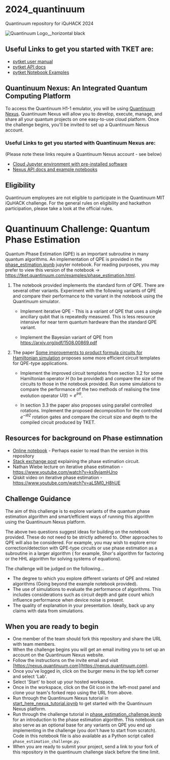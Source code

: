 # 2024_quantinuum
Quantinuum repository for iQuHACK 2024

![Quantinuum Logo__horizontal black](https://github.com/iQuHACK/2024_planning_quantinuum/assets/106914305/44e677cf-8523-4157-a248-89968215ee34)

## Useful Links to get you started with TKET are:
 - [pytket user manual](https://tket.quantinuum.com/user-manual/)
 - [pytket API docs](https://tket.quantinuum.com/api-docs/)
 - [pytket Notebook Examples](https://tket.quantinuum.com/examples/Getting_started.html)

## Quantinuum Nexus: An Integrated Quantum Computing Platform
To access the Quantinuum H1-1 emulator, you will be using [Quantinuum Nexus](https://nexus.quantinuum.com/). Quantinuum Nexus will allow you to develop, execute, manage, and share all your quantum projects on one easy-to-use cloud platform.
Once the challenge begins, you'll be invited to set up a Quantinuum Nexus account.

### Useful Links to get you started with Quantinuum Nexus are:
(Please note these links require a Quantinuum Nexus account - see below)

 - [Cloud Jupyter environment with pre-installed software](https://nexus.quantinuum.com/hub)
 - [Nexus API docs and example notebooks](https://nexus.quantinuum.com/docs)


## Eligibility
Quantinuum employees are not eligible to participate in the Quantinuum MIT iQuHACK challenge.
For the general rules on eligibility and hackathon participation, please take a look at the official rules.


# Quantinuum Challenge: Quantum Phase Estimation

Quantum Phase Estimation (QPE) is an important subroutine in many quantum algorithms. An implementation of QPE is provided in the [phase_estimation.ipynb](https://github.com/iQuHACK/2024_planning_quantinuum/blob/main/challenge_resources/phase_estimation_challenge.ipynb) jupyter notebook. For reading purposes, you may prefer to view this version of the notebook -> https://tket.quantinuum.com/examples/phase_estimation.html.

1. The notebook provided implements the standard form of QPE. There are several other variants. Experiment with the following variants of QPE and compare their performance to the variant in the notebook using the Quantinuum simulator.

    * Implement iterative QPE - This is a variant of QPE that uses a single ancillary qubit that is repeatedly measured. This is less resource intensive for near term quantum hardware than the standard QPE variant. 

    * Implement the Bayesian variant of QPE from https://arxiv.org/pdf/1508.00869.pdf

2. The paper [Some improvements to product formula circuits for Hamiltonian simulation](https://arxiv.org/pdf/2310.12256.pdf) proposes some more efficient circuit templates for QPE-type applications. 

    * Implement the improved circuit templates from section 3.2 for some Hamiltonian operator $H$ (to be provided) and compare the size of the circuits to those in the notebook provided. Run some simulations to compare the performance of the two methods of realising the time evolution operator $U(t) = e^{i H t}$.

    * In section 3.3 the paper also proposes using parallel controlled rotations. Implement the proposed decomposition for the controlled $e^{- i \theta Z}$ rotation gates and compare the circuit size and depth to the compiled circuit produced by TKET.
  
## Resources for background on Phase estimnation

* [Online notebook](https://tket.quantinuum.com/examples/phase_estimation.html) - Perhaps easier to read than the version in this repository
* [Stack exchange post](https://quantumcomputing.stackexchange.com/questions/32594/how-would-you-draw-the-phase-estimation-circuit-for-the-eigenvalues-of-u-mat/32598#32598) explaining the phase estimation circuit.
* Nathan Wiebe lecture on iterative phase estimation - https://www.youtube.com/watch?v=ks9yjamHJno
* Qiskit video on iterative phase estimation - https://www.youtube.com/watch?v=aLSM0_H8hUE

## Challenge Guidance 

The aim of this challenge is to explore variants of the quantum phase estimation algorithm and smart/efficient ways of running this algorithm using the Quantinuum Nexus platform.

The above two questions suggest ideas for building on the notebook provided. These do not need to be strictly adhered to. Other approaches to QPE will also be considered. For example, you may wish to explore error correction/detection with QPE-type circuits or use phase estimation as a subroutine in a larger algorithm ( for example, Shor's algorithm for factoring or the HHL algorithm for solving systems of equations).

The challenge will be judged on the following...

* The degree to which you explore different variants of QPE and related algorithms (Going beyond the example notebook provided).
* The use of simulations to evaluate the performance of algorithms. This includes considerations such as circuit depth and gate count which influence performance when device noise is present.
* The quality of explanation in your presentation. Ideally, back up any claims with data from simulations.

## When you are ready to begin

* One member of the team should fork this repository and share the URL with team members. 
* When the challenge begins you will get an email inviting you to set up an account on the Quantinuum Nexus website.
* Follow the instructions on the invite email and visit [https://nexus.quantinuum.com](https://nexus.quantinuum.com). 
* Once you've logged in, click on the burger menu in the top left corner and select 'Lab'.
* Select 'Start' to boot up your hosted workspace.
* Once in the workspace, click on the Git icon in the left-most panel and clone your team's forked repo using the URL from above.
* Run through the Quantinuum Nexus tutorial in [start_here_nexus_tutorial.ipynb](https://github.com/iQuHACK/2024_planning_quantinuum/blob/main/challenge_resources/start_here_nexus_tutorial.ipynb) to get started with the Quantinuum Nexus platform.
* Run through the challenge tutorial in [phase_estimation_challenge.ipynb](https://github.com/iQuHACK/2024_planning_quantinuum/blob/main/challenge_resources/phase_estimation_challenge.ipynb) for an introduction to the phase estimation algorithm. This notebook can also serve as an optional base for any variants on QPE you end up implementing in the challenge (you don't have to start from scratch). Code in this notebook file is also available as a Python script called `phase_estimation_challenge.py`.
* When you are ready to submit your project, send a link to your fork of this repository in the quantinuum challenge slack before the time limit.
